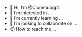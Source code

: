 - 👋 Hi, I’m @Clonehubgpt
- 👀 I’m interested in ...
- 🌱 I’m currently learning ...
- 💞️ I’m looking to collaborate on ...
- 📫 How to reach me ...

<!---
Clonehubgpt/Clonehubgpt is a ✨ special ✨ repository because its `README.md` (this file) appears on your GitHub profile.
You can click the Preview link to take a look at your changes.
--->

